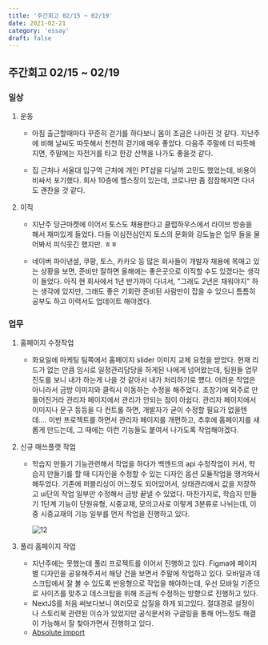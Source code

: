 ```yaml
---
title: '주간회고 02/15 ~ 02/19'
date: 2021-02-21
category: 'essay'
draft: false
---
```


## 주간회고 02/15 ~ 02/19

### 일상

1. 운동

   - 아침 출근할때마다 꾸준히 걷기를 하다보니 몸이 조금은 나아진 것 같다. 지난주에 비해 날씨도 따듯해서 천천히 걷기에 매우 좋았다. 다음주 주말에 더 따듯해지면, 주말에는 자전거를 타고 한강 산책을 나가도 좋을것 같다.

   - 집 근처나 서울대 입구역 근처에 개인 PT샵을 다닐까 고민도 했었는데, 비용이 비싸서 포기했다. 회사 10층에 헬스장이 있는데, 코로나만 좀 잠잠해지면 다녀도 괜찬을 것 같다.

2. 이직

   - 지난주 당근마켓에 이어서 토스도 채용한다고 클럽하우스에서 라이브 방송을 해서 재미있게 들었다. 다들 이심전심인지 토스의 문화와 강도높은 업무 들을 물어봐서 피식웃긴 했지만. ㅎㅎ

   - 네이버 파이낸셜, 쿠팡, 토스, 카카오 등 많은 회사들이 개발자 채용에 목매고 있는 상황을 보면, 준비만 잘하면 올해에는 좋은곳으로 이직할 수도 있겠다는 생각이 들었다. 아직 현 회사에서 1년 반가까이 다녀서, "그래도 2년은 채워야지" 하는 생각에 있지만, 그래도 좋은 기회란 준비된 사람만이 잡을 수 있으니 틈틈히 공부도 하고 이력서도 업데이트 해야겠다.

### 업무

1. 홈페이지 수정작업

   - 화요일에 마케팅 팀쪽에서 홈페이지 slider 이미지 교체 요청을 받았다. 현재 리드가 없는 만큼 임시로 일정관리담당을 하게된 나에게 넘어왔는데, 팀원들 업무 진도를 보니 내가 하는게 나을 것 같아서 내가 처리하기로 헀다.
     어려운 작업은 아니라서 금방 이미지와 클릭시 이동하는 수정을 해주었다. 초창기에 외주로 만들어진거라 관리자 페이지에서 관리가 안되는 점이 아쉽다. 관리자 페이지에서 이미지나 문구 등등을 다 컨트롤 하면, 개발자가 굳이 수정할 필요가 없을텐데.... 이번 프로젝트를 하면서 관리자 페이지를 개편하고, 추후에 홈페이지를 새롭게 만드는데, 그 때에는 이런 기능들도 붙여서 나가도록 작업해야겠다.

2. 신규 매쓰플랫 작업

   - 학습지 만들기 기능관련해서 작업을 하다가 백엔드의 api 수정작업이 커서, 학습지 만들기를 할 때 디자인을 수정할 수 있는 디자인 옵션 모듈작업을 땡겨와서 해두었다. 기존에 퍼블리싱이 어느정도 되어있어서, 상태관리에서 값을 저장하고 ui단의 작업 일부만 수정해서 금방 끝낼 수 있었다.
     마찬가지로, 학습지 만들기 1단계 기능이 단원유형, 시중교재, 모의고사로 이렇게 3분류로 나뉘는데, 이 중 시중교재의 기능 일부를 먼저 작업을 진행하고 있다.

     ![12](https://user-images.githubusercontent.com/34129711/108170723-daa32200-713d-11eb-94de-b912d65a0592.gif)

3. 풀리 홈페이지 작업

   - 지난주에는 못했는데 풀리 프로젝트를 이어서 진행하고 있다. Figma에 페이지별 디자인을 공유해주셔서 해당 건을 보면서 주말에 작업하고 있다. 모바일과 데스크탑에서 잘 볼 수 있도록 반응형으로 작업을 해야하는데, 우선 모바일 기준으로 사이즈를 맞추고 데스크탑을 위해 조금씩 수정하는 방향으로 진행하고 있다.
   - NextJS를 처음 써보다보니 여러모로 삽질을 하게 되고있다. 절대경로 설정이나 스토리북 관련된 이슈가 있었지만 공식문서와 구글링을 통해 어느정도 해결이 가능해서 잘 찾아가면서 진행하고 있다.
   - [Absolute import](https://nextjs.org/docs/advanced-features/module-path-aliases)
